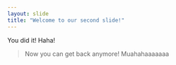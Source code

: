 ```yaml
---
layout: slide
title: "Welcome to our second slide!"
---
```

You did it! Haha!
> Now you can get back anymore! Muahahaaaaaaa

